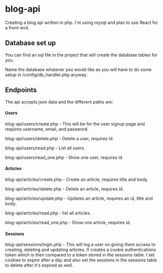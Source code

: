 # blog-api

Creating a blog api written in php. I'm using mysql and plan to use React for a front-end.


## Database set up

You can find an sql file in the project that will create the database tables for you.

Name the database whatever you would like as you will have to do some setup in /config/db_handler.php anyway.

## Endpoints

The api accepts json data and the different paths are:

#### Users

blog-api/users/create.php - This will be for the user signup page and requires username, email, and password.

blog-api/users/delete.php - Delete a user, requires id.

blog-api/users/read.php - List all users.

blog-api/users/read_one.php - Show one user, requires id.

#### Articles

blog-api/articles/create.php - Create an article, requires title and body.

blog-api/articles/delete.php - Delete an article, requires id.

blog-api/articles/update.php - Updates an article, requires an id, title and body.

blog-api/articles/read.php - list all articles.

blog-api/articles/read_one.php - Show one article, requires id.

#### Sessions

blog-api/sessions/login.php - This will log a user on giving them access to creating, deleting and updating articles. It creates a cookie authentications token which is then compared to a token stored in the sessions table. I set cookies to expire after a day and also set the sessions in the sessions table to delete after it's expired as well. 
